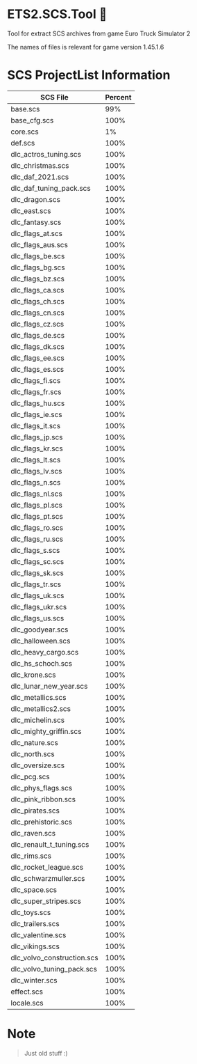 # ETS2.SCS.Tool :see_no_evil:
Tool for extract SCS archives from game Euro Truck Simulator 2

The names of files is relevant for game version 1.45.1.6

# SCS ProjectList Information

| SCS File   | Percent |
|---      |--- |
| base.scs | 99% |
| base_cfg.scs | 100% |
| core.scs | 1% |
| def.scs | 100% |
| dlc_actros_tuning.scs | 100% |
| dlc_christmas.scs | 100% |
| dlc_daf_2021.scs | 100% |
| dlc_daf_tuning_pack.scs | 100% |
| dlc_dragon.scs | 100% |
| dlc_east.scs | 100% |
| dlc_fantasy.scs | 100% |
| dlc_flags_at.scs | 100% |
| dlc_flags_aus.scs | 100% |
| dlc_flags_be.scs | 100% |
| dlc_flags_bg.scs | 100% |
| dlc_flags_bz.scs | 100% |
| dlc_flags_ca.scs | 100% |
| dlc_flags_ch.scs | 100% |
| dlc_flags_cn.scs | 100% |
| dlc_flags_cz.scs | 100% |
| dlc_flags_de.scs | 100% |
| dlc_flags_dk.scs | 100% |
| dlc_flags_ee.scs | 100% |
| dlc_flags_es.scs | 100% |
| dlc_flags_fi.scs | 100% |
| dlc_flags_fr.scs | 100% |
| dlc_flags_hu.scs | 100% |
| dlc_flags_ie.scs | 100% |
| dlc_flags_it.scs | 100% |
| dlc_flags_jp.scs | 100% |
| dlc_flags_kr.scs | 100% |
| dlc_flags_lt.scs | 100% |
| dlc_flags_lv.scs | 100% |
| dlc_flags_n.scs | 100% |
| dlc_flags_nl.scs | 100% |
| dlc_flags_pl.scs | 100% |
| dlc_flags_pt.scs | 100% |
| dlc_flags_ro.scs | 100% |
| dlc_flags_ru.scs | 100% |
| dlc_flags_s.scs | 100% |
| dlc_flags_sc.scs | 100% |
| dlc_flags_sk.scs | 100% |
| dlc_flags_tr.scs | 100% |
| dlc_flags_uk.scs | 100% |
| dlc_flags_ukr.scs | 100% |
| dlc_flags_us.scs | 100% |
| dlc_goodyear.scs | 100% |
| dlc_halloween.scs | 100% |
| dlc_heavy_cargo.scs | 100% |
| dlc_hs_schoch.scs | 100% |
| dlc_krone.scs | 100% |
| dlc_lunar_new_year.scs | 100% |
| dlc_metallics.scs | 100% |
| dlc_metallics2.scs | 100% |
| dlc_michelin.scs | 100% |
| dlc_mighty_griffin.scs | 100% |
| dlc_nature.scs | 100% |
| dlc_north.scs | 100% |
| dlc_oversize.scs | 100% |
| dlc_pcg.scs | 100% |
| dlc_phys_flags.scs | 100% |
| dlc_pink_ribbon.scs | 100% |
| dlc_pirates.scs | 100% |
| dlc_prehistoric.scs | 100% |
| dlc_raven.scs | 100% |
| dlc_renault_t_tuning.scs | 100% |
| dlc_rims.scs | 100% |
| dlc_rocket_league.scs | 100% |
| dlc_schwarzmuller.scs | 100% |
| dlc_space.scs | 100% |
| dlc_super_stripes.scs | 100% |
| dlc_toys.scs | 100% |
| dlc_trailers.scs | 100% |
| dlc_valentine.scs | 100% |
| dlc_vikings.scs | 100% |
| dlc_volvo_construction.scs | 100% |
| dlc_volvo_tuning_pack.scs | 100% |
| dlc_winter.scs | 100% |
| effect.scs | 100% |
| locale.scs | 100% |

# Note
> Just old stuff :)